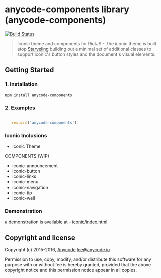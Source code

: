 # anycode-components library (anycode-components)

[![Build Status](https://travis-ci.org/any-code/anycode-components.svg?branch=master)](https://travis-ci.org/any-code/anycode-components)

> Iconic theme and components for RiotJS - The iconic theme is built atop [Starveling](http://starve.me/ "Starveling Responsive CSS boilerplate") building out a minimal set of additional classes to support iconic's button styles and the document's visual elements.

## Getting Started

### 1. Installation

``` bash
npm install anycode-components
```

### 2. Examples

``` javascript

   require('anycode-components')

```

### Iconic Inclusions

- Iconic Theme

COMPONENTS (WIP)
- iconic-announcement
- iconic-button
- iconic-links
- iconic-menu
- iconic-navigation
- iconic-tip
- iconic-well

### Demonstration

a demonstration is available at -
[iconic/index.html](iconic/index.html "iconic/index.html")

## Copyright and license
Copyright (c) 2015-2016, [Anycode](https://anycode.io/ "Anycode") <lee@anycode.io>

Permission to use, copy, modify, and/or distribute this software for any
purpose with or without fee is hereby granted, provided that the above
copyright notice and this permission notice appear in all copies.
